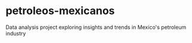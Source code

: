 # petroleos-mexicanos
Data analysis project exploring insights and trends in Mexico's petroleum industry
